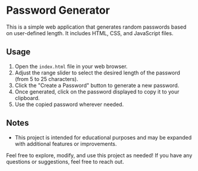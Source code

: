 # Password Generator

This is a simple web application that generates random passwords based on user-defined length. It includes HTML, CSS, and JavaScript files.

## Usage

1. Open the `index.html` file in your web browser.
2. Adjust the range slider to select the desired length of the password (from 5 to 25 characters).
3. Click the "Create a Password" button to generate a new password.
4. Once generated, click on the password displayed to copy it to your clipboard.
5. Use the copied password wherever needed.

## Notes

- This project is intended for educational purposes and may be expanded with additional features or improvements.

Feel free to explore, modify, and use this project as needed! If you have any questions or suggestions, feel free to reach out.
